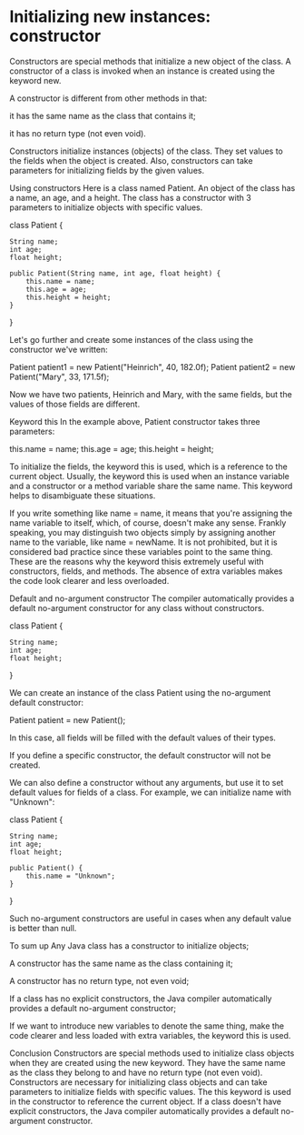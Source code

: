 # Initializing new instances: constructor

Constructors are special methods that initialize a new object of the class. A constructor of a class is invoked when an instance is created using the keyword new.

A constructor is different from other methods in that:

it has the same name as the class that contains it;

it has no return type (not even void).

Constructors initialize instances (objects) of the class. They set values to the fields when the object is created. Also, constructors can take parameters for initializing fields by the given values.

Using constructors
Here is a class named Patient. An object of the class has a name, an age, and a height. The class has a constructor with 3 parameters to initialize objects with specific values.

class Patient {

    String name;
    int age;
    float height;

    public Patient(String name, int age, float height) {
        this.name = name;
        this.age = age;
        this.height = height;
    }
}

Let's go further and create some instances of the class using the constructor we've written:

Patient patient1 = new Patient("Heinrich", 40, 182.0f);
Patient patient2 = new Patient("Mary", 33, 171.5f);

Now we have two patients, Heinrich and Mary, with the same fields, but the values of those fields are different.

Keyword this
In the example above, Patient constructor takes three parameters:

this.name = name;
this.age = age;
this.height = height;

To initialize the fields, the keyword this is used, which is a reference to the current object. Usually, the keyword this is used when an instance variable and a constructor or a method variable share the same name. This keyword helps to disambiguate these situations.

If you write something like name = name, it means that you're assigning the name variable to itself, which, of course, doesn't make any sense. Frankly speaking, you may distinguish two objects simply by assigning another name to the variable, like name = newName. It is not prohibited, but it is considered bad practice since these variables point to the same thing. These are the reasons why the keyword thisis extremely useful with constructors, fields, and methods. The absence of extra variables makes the code look clearer and less overloaded.

Default and no-argument constructor
The compiler automatically provides a default no-argument constructor for any class without constructors.

class Patient {

    String name;
    int age;
    float height;
}

We can create an instance of the class Patient using the no-argument default constructor:

Patient patient = new Patient();

In this case, all fields will be filled with the default values of their types.

If you define a specific constructor, the default constructor will not be created.

We can also define a constructor without any arguments, but use it to set default values for fields of a class. For example, we can initialize name with "Unknown":

class Patient {

    String name;
    int age;
    float height;

    public Patient() {
        this.name = "Unknown";
    }
}

Such no-argument constructors are useful in cases when any default value is better than null.

To sum up
Any Java class has a constructor to initialize objects;

A constructor has the same name as the class containing it;

A constructor has no return type, not even void;

If a class has no explicit constructors, the Java compiler automatically provides a default no-argument constructor;

If we want to introduce new variables to denote the same thing, make the code clearer and less loaded with extra variables, the keyword this is used.

Conclusion
Constructors are special methods used to initialize class objects when they are created using the new keyword. They have the same name as the class they belong to and have no return type (not even void). Constructors are necessary for initializing class objects and can take parameters to initialize fields with specific values. The this keyword is used in the constructor to reference the current object. If a class doesn't have explicit constructors, the Java compiler automatically provides a default no-argument constructor.
